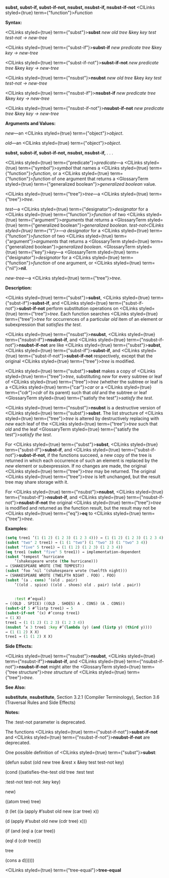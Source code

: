 **subst, subst-if, subst-if-not, nsubst, nsubst-if, nsubst-if-not** <ClLinks styled={true} term={"function"}><i>Function</i></ClLinks> 



**Syntax:** 



<ClLinks styled={true} term={"subst"}><b>subst</b></ClLinks> *new old tree* &amp;key *key test test-not → new-tree* 



<ClLinks styled={true} term={"subst-if"}><b>subst-if</b></ClLinks> *new predicate tree* &amp;key *key → new-tree* 



<ClLinks styled={true} term={"subst-if-not"}><b>subst-if-not</b></ClLinks> *new predicate tree* &amp;key *key → new-tree* 



<ClLinks styled={true} term={"nsubst"}><b>nsubst</b></ClLinks> *new old tree* &amp;key *key test test-not → new-tree* 



<ClLinks styled={true} term={"nsubst-if"}><b>nsubst-if</b></ClLinks> *new predicate tree* &amp;key *key → new-tree* 



<ClLinks styled={true} term={"nsubst-if-not"}><b>nsubst-if-not</b></ClLinks> *new predicate tree* &amp;key *key → new-tree* 



**Arguments and Values:** 



*new*—an <ClLinks styled={true} term={"object"}><i>object</i></ClLinks>. 



*old*—an <ClLinks styled={true} term={"object"}><i>object</i></ClLinks>. 







 



 



**subst, subst-if, subst-if-not, nsubst, nsubst-if,** *. . .* 



<ClLinks styled={true} term={"predicate"}><i>predicate</i></ClLinks>—a <ClLinks styled={true} term={"symbol"}><i>symbol</i></ClLinks> that names a <ClLinks styled={true} term={"function"}><i>function</i></ClLinks>, or a <ClLinks styled={true} term={"function"}><i>function</i></ClLinks> of one argument that returns a <GlossaryTerm styled={true} term={"generalized boolean"}><i>generalized boolean</i></GlossaryTerm> value. 



<ClLinks styled={true} term={"tree"}><i>tree</i></ClLinks>—a <ClLinks styled={true} term={"tree"}><i>tree</i></ClLinks>. 



*test*—a <ClLinks styled={true} term={"designator"}><i>designator</i></ClLinks> for a <ClLinks styled={true} term={"function"}><i>function</i></ClLinks> of two <ClLinks styled={true} term={"argument"}><i>arguments</i></ClLinks> that returns a <GlossaryTerm styled={true} term={"generalized boolean"}><i>generalized boolean</i></GlossaryTerm>. *test-not<ClLinks styled={true} term={"t"}><i>—a </i></ClLinks>designator* for a <ClLinks styled={true} term={"function"}><i>function</i></ClLinks> of two <ClLinks styled={true} term={"argument"}><i>arguments</i></ClLinks> that returns a <GlossaryTerm styled={true} term={"generalized boolean"}><i>generalized boolean</i></GlossaryTerm>. <GlossaryTerm styled={true} term={"key"}><i>key</i></GlossaryTerm>—a <GlossaryTerm styled={true} term={"designator"}><i>designator</i></GlossaryTerm> for a <ClLinks styled={true} term={"function"}><i>function</i></ClLinks> of one argument, or <ClLinks styled={true} term={"nil"}><b>nil</b></ClLinks>. 



*new-tree*—a <ClLinks styled={true} term={"tree"}><i>tree</i></ClLinks>. 



**Description:** 



<ClLinks styled={true} term={"subst"}><b>subst</b></ClLinks>, <ClLinks styled={true} term={"subst-if"}><b>subst-if</b></ClLinks>, and <ClLinks styled={true} term={"subst-if-not"}><b>subst-if-not</b></ClLinks> perform substitution operations on <ClLinks styled={true} term={"tree"}><i>tree</i></ClLinks>. Each function searches <ClLinks styled={true} term={"tree"}><i>tree</i></ClLinks> for occurrences of a particular *old* item of an element or subexpression that *satisfies the test*. 



<ClLinks styled={true} term={"nsubst"}><b>nsubst</b></ClLinks>, <ClLinks styled={true} term={"nsubst-if"}><b>nsubst-if</b></ClLinks>, and <ClLinks styled={true} term={"nsubst-if-not"}><b>nsubst-if-not</b></ClLinks> are like <ClLinks styled={true} term={"subst"}><b>subst</b></ClLinks>, <ClLinks styled={true} term={"subst-if"}><b>subst-if</b></ClLinks>, and <ClLinks styled={true} term={"subst-if-not"}><b>subst-if-not</b></ClLinks> respectively, except that the original <ClLinks styled={true} term={"tree"}><i>tree</i></ClLinks> is modified. 



<ClLinks styled={true} term={"subst"}><b>subst</b></ClLinks> makes a copy of <ClLinks styled={true} term={"tree"}><i>tree</i></ClLinks>, substituting *new* for every subtree or leaf of <ClLinks styled={true} term={"tree"}><i>tree</i></ClLinks> (whether the subtree or leaf is a <ClLinks styled={true} term={"car"}><i>car</i></ClLinks> or a <ClLinks styled={true} term={"cdr"}><i>cdr</i></ClLinks> of its parent) such that *old* and the subtree or leaf <GlossaryTerm styled={true} term={"satisfy the test"}><i>satisfy the test</i></GlossaryTerm>. 



<ClLinks styled={true} term={"nsubst"}><b>nsubst</b></ClLinks> is a destructive version of <ClLinks styled={true} term={"subst"}><b>subst</b></ClLinks>. The list structure of <ClLinks styled={true} term={"tree"}><i>tree</i></ClLinks> is altered by destructively replacing with *new* each leaf of the <ClLinks styled={true} term={"tree"}><i>tree</i></ClLinks> such that *old* and the leaf <GlossaryTerm styled={true} term={"satisfy the test"}><i>satisfy the test</i></GlossaryTerm>. 



For <ClLinks styled={true} term={"subst"}><b>subst</b></ClLinks>, <ClLinks styled={true} term={"subst-if"}><b>subst-if</b></ClLinks>, and <ClLinks styled={true} term={"subst-if-not"}><b>subst-if-not</b></ClLinks>, if the functions succeed, a new copy of the tree is returned in which each occurrence of such an element is replaced by the *new* element or subexpression. If no changes are made, the original <ClLinks styled={true} term={"tree"}><i>tree</i></ClLinks> may be returned. The original <ClLinks styled={true} term={"tree"}><i>tree</i></ClLinks> is left unchanged, but the result tree may share storage with it. 



For <ClLinks styled={true} term={"nsubst"}><b>nsubst</b></ClLinks>, <ClLinks styled={true} term={"nsubst-if"}><b>nsubst-if</b></ClLinks>, and <ClLinks styled={true} term={"nsubst-if-not"}><b>nsubst-if-not</b></ClLinks> the original <ClLinks styled={true} term={"tree"}><i>tree</i></ClLinks> is modified and returned as the function result, but the result may not be <ClLinks styled={true} term={"eq"}><b>eq</b></ClLinks> to <ClLinks styled={true} term={"tree"}><i>tree</i></ClLinks>. 



**Examples:**
```lisp
(setq tree1 ’(1 (1 2) (1 2 3) (1 2 3 4))) → (1 (1 2) (1 2 3) (1 2 3 4)) 
(subst "two" 2 tree1) → (1 (1 "two") (1 "two" 3) (1 "two" 3 4)) 
(subst "five" 5 tree1) → (1 (1 2) (1 2 3) (1 2 3 4)) 
(eq tree1 (subst "five" 5 tree1)) → implementation-dependent 
(subst ’tempest ’hurricane 
	’(shakespeare wrote (the hurricane))) 
→ (SHAKESPEARE WROTE (THE TEMPEST)) 
(subst ’foo ’nil ’(shakespeare wrote (twelfth night))) 
→ (SHAKESPEARE WROTE (TWELFTH NIGHT . FOO) . FOO) 
(subst ’(a . cons) ’(old . pair) 
	’((old . spice) ((old . shoes) old . pair) (old . pair)) 
	
	
	:test #’equal) 
→ ((OLD . SPICE) ((OLD . SHOES) A . CONS) (A . CONS)) 
(subst-if 5 #’listp tree1) → 5 
(subst-if-not ’(x) #’consp tree1) 
→ (1 X) 
tree1 → (1 (1 2) (1 2 3) (1 2 3 4)) 
(nsubst ’x 3 tree1 :key #’(lambda (y) (and (listp y) (third y)))) 
→ (1 (1 2) X X) 
tree1 → (1 (1 2) X X) 
```
**Side Effects:** 



<ClLinks styled={true} term={"nsubst"}><b>nsubst</b></ClLinks>, <ClLinks styled={true} term={"nsubst-if"}><b>nsubst-if</b></ClLinks>, and <ClLinks styled={true} term={"nsubst-if-not"}><b>nsubst-if-not</b></ClLinks> might alter the <GlossaryTerm styled={true} term={"tree structure"}><i>tree structure</i></GlossaryTerm> of <ClLinks styled={true} term={"tree"}><i>tree</i></ClLinks>. 



**See Also:** 



**substitute**, **nsubstitute**, Section 3.2.1 (Compiler Terminology), Section 3.6 (Traversal Rules and Side Effects) 



**Notes:** 



The :test-not parameter is deprecated. 



The functions <ClLinks styled={true} term={"subst-if-not"}><b>subst-if-not</b></ClLinks> and <ClLinks styled={true} term={"nsubst-if-not"}><b>nsubst-if-not</b></ClLinks> are deprecated. 



One possible definition of <ClLinks styled={true} term={"subst"}><b>subst</b></ClLinks>: 



(defun subst (old new tree &amp;rest x &amp;key test test-not key) 



(cond ((satisfies-the-test old tree :test test 



:test-not test-not :key key) 



new) 



((atom tree) tree) 



(t (let ((a (apply #’subst old new (car tree) x)) 



(d (apply #’subst old new (cdr tree) x))) 



(if (and (eql a (car tree)) 



(eql d (cdr tree))) 



tree 



(cons a d)))))) 







 



 



<ClLinks styled={true} term={"tree-equal"}><b>tree-equal</b></ClLinks> 



